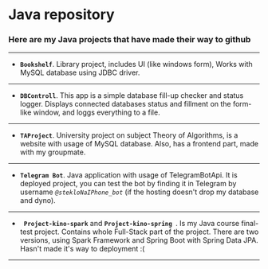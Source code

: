 # Java repository
### Here are my Java projects that have made their way to github ###
-----
- **``` Bookshelf ```**.
Library project, includes UI (like windows form), Works with MySQL database using JDBC driver.
-----
- **``` DBControll ```**.
This app is a simple database fill-up checker and status logger. Displays connected databases status and fillment on the form-like window, and loggs everything to a file.
-----
- **``` TAProject ```**.
University project on subject Theory of Algorithms, is a website with usage of MySQL database. Also, has a frontend part, made with my groupmate.
-----
- **``` Telegram Bot ```**.
Java application with usage of TelegramBotApi. It is deployed project, you can test the bot by finding it in Telegram by username *`@stekloNaIPhone_bot`* (if the hosting doesn't drop my database and dyno).
-----
- **``` Project-kino-spark```** and **```Project-kino-spring ```**.
Is my Java course final-test project. Contains whole Full-Stack part of the project. There are two versions, using Spark Framework and Spring Boot with Spring Data JPA. Hasn't made it's way to deployment :(
-----
